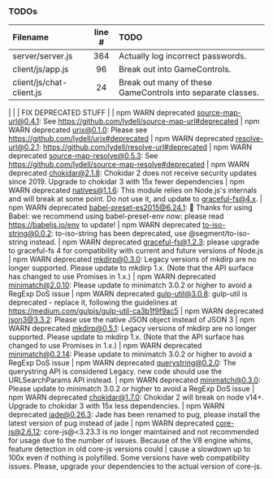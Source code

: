 ### TODOs
| Filename | line # | TODO
|:------|:------:|:------
| server/server.js | 364 | Actually log incorrect passwords.
| client/js/app.js | 96 | Break out into GameControls.
| client/js/chat-client.js | 24 | Break out many of these GameControls into separate classes.
|
|
| FIX DEPRECATED STUFF
|
| npm WARN deprecated source-map-url@0.4.1: See https://github.com/lydell/source-map-url#deprecated
| npm WARN deprecated urix@0.1.0: Please see https://github.com/lydell/urix#deprecated
| npm WARN deprecated resolve-url@0.2.1: https://github.com/lydell/resolve-url#deprecated
| npm WARN deprecated source-map-resolve@0.5.3: See https://github.com/lydell/source-map-resolve#deprecated
| npm WARN deprecated chokidar@2.1.8: Chokidar 2 does not receive security updates since 2019. Upgrade to chokidar 3 with 15x fewer dependencies
| npm WARN deprecated natives@1.1.6: This module relies on Node.js's internals and will break at some point. Do not use it, and update to graceful-fs@4.x.
| npm WARN deprecated babel-preset-es2015@6.24.1: 🙌  Thanks for using Babel: we recommend using babel-preset-env now: please read https://babeljs.io/env to update!
| npm WARN deprecated to-iso-string@0.0.2: to-iso-string has been deprecated, use @segment/to-iso-string instead.
| npm WARN deprecated graceful-fs@1.2.3: please upgrade to graceful-fs 4 for compatibility with current and future versions of Node.js
| npm WARN deprecated mkdirp@0.3.0: Legacy versions of mkdirp are no longer supported. Please update to mkdirp 1.x. (Note that the API surface has changed to use Promises in 1.x.)
| npm WARN deprecated minimatch@2.0.10: Please update to minimatch 3.0.2 or higher to avoid a RegExp DoS issue
| npm WARN deprecated gulp-util@3.0.8: gulp-util is deprecated - replace it, following the guidelines at https://medium.com/gulpjs/gulp-util-ca3b1f9f9ac5
| npm WARN deprecated json3@3.3.2: Please use the native JSON object instead of JSON 3
| npm WARN deprecated mkdirp@0.5.1: Legacy versions of mkdirp are no longer supported. Please update to mkdirp 1.x. (Note that the API surface has changed to use Promises in 1.x.)
| npm WARN deprecated minimatch@0.2.14: Please update to minimatch 3.0.2 or higher to avoid a RegExp DoS issue
| npm WARN deprecated querystring@0.2.0: The querystring API is considered Legacy. new code should use the URLSearchParams API instead.
| npm WARN deprecated minimatch@0.3.0: Please update to minimatch 3.0.2 or higher to avoid a RegExp DoS issue
| npm WARN deprecated chokidar@1.7.0: Chokidar 2 will break on node v14+. Upgrade to chokidar 3 with 15x less dependencies.
| npm WARN deprecated jade@0.26.3: Jade has been renamed to pug, please install the latest version of pug instead of jade
| npm WARN deprecated core-js@2.6.12: core-js@<3.23.3 is no longer maintained and not recommended for usage due to the number of issues. Because of the V8 engine whims, feature detection in old core-js versions could  | cause a slowdown up to 100x even if nothing is polyfilled. Some versions have web compatibility issues. Please, upgrade your dependencies to the actual version of core-js.
